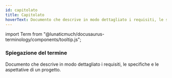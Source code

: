 ```yaml
---
id: capitolato
title: Capitolato
hoverText: Documento che descrive in modo dettagliato i requisiti, le specifiche e le aspettative di un progetto.
---
```


<!-- ::: {.no-export} -->

import Term from "@lunaticmuch/docusaurus-terminology/components/tooltip.js";

<!-- ::: -->

### Spiegazione del termine

Documento che descrive in modo dettagliato i requisiti, le specifiche e le aspettative di un <Term popup="Insieme di attività che devono raggiungere determinati obiettivi a partire da determinate specifiche, che hanno una data d’inizio e una data di fine prefissate, che dispongono di risorse limitate e che consumano risorse nel loro svolgersi." reference="/docs/RTB/Termini/Progetto">progetto</Term>.
